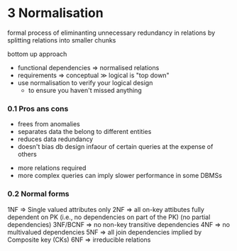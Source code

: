 # 3 Normalisation
formal process of eliminanting unnecessary redundancy in relations by splitting relations into smaller chunks

bottom up approach
- functional dependencies ⇒ normalised relations
- requirements ⇒ conceptual ≫ logical is "top down"
- use normalisation to verify your logical design
	- to ensure you haven't missed anything


### 0.1 Pros ans cons

+ frees from anomalies
+ separates data the belong to different entities
+ reduces data redundancy
+ doesn't bias db design infaour of certain queries at the expense of others

- more relations required
- more complex queries can imply slower performance in some DBMSs

### 0.2 Normal forms
1NF ⇒ Single valued attributes only
2NF ⇒ all on-key attibutes fully dependent on PK (i.e., no dependencies on part of the PK) (no partial dependencies)
3NF/BCNF ⇒ no non-key transitive dependencies
4NF ⇒ no multivalued dependencies
5NF ⇒ all join dependencies implied by Composite key (CKs)
6NF ⇒ irreducible relations